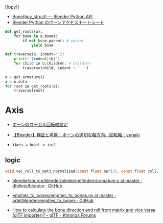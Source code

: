 [[bpy]]

- [Bone(bpy_struct) — Blender Python API](https://docs.blender.org/api/current/bpy.types.Bone.html)
- [Blender Python のボーンアクセスチートシート](https://dskjal.com/blender/bone-script.html)

```python
def get_roots(a):
    for bone in a.bones:
        if not bone.parent: # parent
            yield bone
          
def traverse(b, indent=''):
    print(f'{indent}{b}')
    for child in b.children: # children
        traverse(child, indent + '  ')
                
o = get_armature()
a = o.data
for root in get_roots(a):
    traverse(root)
```

# Axis
- [ボーンのローカル回転軸設定](https://dskjal.com/blender/local-axis-setting.html)
- [【Blender】検証と考察：ボーンの適切な軸方向、回転軸｜yugaki](https://note.com/info_/n/n5b7e732f7e74)

- `YAxis = head -> tail`

## logic
```c
void vec_roll_to_mat3_normalized(const float nor[3], const float roll, float r_mat[3][3]);
```
- [blender/source/blender/blenkernel/intern/armature.c at master · dfelinto/blender · GitHub](https://github.com/dfelinto/blender/blob/master/source/blender/blenkernel/intern/armature.c#L2084) 

- [empties_to_bones/empties_to_bones.py at master · artellblender/empties_to_bones · GitHub](https://github.com/artellblender/empties_to_bones/blob/master/empties_to_bones.py#L49)

- [How to calculate the bone direction and roll from matrix and vice versa (glTF importer)? - glTF - Khronos Forums](https://community.khronos.org/t/how-to-calculate-the-bone-direction-and-roll-from-matrix-and-vice-versa-gltf-importer/109473/3)
